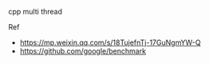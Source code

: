 cpp multi thread

Ref
- https://mp.weixin.qq.com/s/18TujefnTj-17GuNgmYW-Q
- https://github.com/google/benchmark

